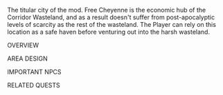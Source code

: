 The titular city of the mod. Free Cheyenne is the economic hub of the Corridor Wasteland, and as a result doesn't suffer from post-apocalyptic levels of scarcity as the rest of the wasteland. The Player can rely on this location as a safe haven before venturing out into the harsh wasteland.

OVERVIEW

AREA DESIGN

IMPORTANT NPCS

RELATED QUESTS